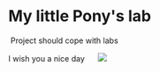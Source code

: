 # My little Pony's lab

 Project should cope with labs 

 I wish you a nice day      ![](https://www.pinterest.com/pin/2462974792684453/)
